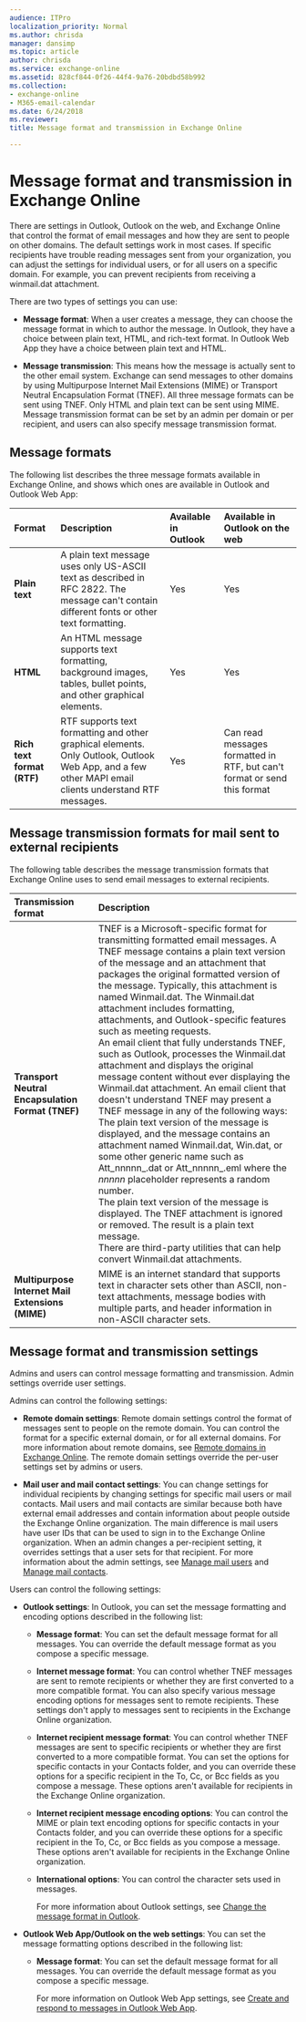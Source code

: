 ```yaml
---
audience: ITPro
localization_priority: Normal
ms.author: chrisda
manager: dansimp
ms.topic: article
author: chrisda
ms.service: exchange-online
ms.assetid: 828cf844-0f26-44f4-9a76-20bdbd58b992
ms.collection: 
- exchange-online
- M365-email-calendar
ms.date: 6/24/2018
ms.reviewer: 
title: Message format and transmission in Exchange Online

---
```


# Message format and transmission in Exchange Online

There are settings in Outlook, Outlook on the web, and Exchange Online that control the format of email messages and how they are sent to people on other domains. The default settings work in most cases. If specific recipients have trouble reading messages sent from your organization, you can adjust the settings for individual users, or for all users on a specific domain. For example, you can prevent recipients from receiving a winmail.dat attachment.

There are two types of settings you can use:

- **Message format**: When a user creates a message, they can choose the message format in which to author the message. In Outlook, they have a choice between plain text, HTML, and rich-text format. In Outlook Web App they have a choice between plain text and HTML.

- **Message transmission**: This means how the message is actually sent to the other email system. Exchange can send messages to other domains by using Multipurpose Internet Mail Extensions (MIME) or Transport Neutral Encapsulation Format (TNEF). All three message formats can be sent using TNEF. Only HTML and plain text can be sent using MIME. Message transmission format can be set by an admin per domain or per recipient, and users can also specify message transmission format.

## Message formats

The following list describes the three message formats available in Exchange Online, and shows which ones are available in Outlook and Outlook Web App:

|**Format**|**Description**|**Available in Outlook**|**Available in Outlook on the web**|
|:-----|:-----|:-----|:-----|
|**Plain text**|A plain text message uses only US-ASCII text as described in RFC 2822. The message can't contain different fonts or other text formatting.|Yes|Yes|
|**HTML**|An HTML message supports text formatting, background images, tables, bullet points, and other graphical elements.|Yes|Yes|
|**Rich text format (RTF)**|RTF supports text formatting and other graphical elements. <br/> Only Outlook, Outlook Web App, and a few other MAPI email clients understand RTF messages.|Yes|Can read messages formatted in RTF, but can't format or send this format|

## Message transmission formats for mail sent to external recipients

The following table describes the message transmission formats that Exchange Online uses to send email messages to external recipients.

|**Transmission format**|**Description**|
|:-----|:-----|
|**Transport Neutral Encapsulation Format (TNEF)**| TNEF is a Microsoft-specific format for transmitting formatted email messages. A TNEF message contains a plain text version of the message and an attachment that packages the original formatted version of the message. Typically, this attachment is named Winmail.dat. The Winmail.dat attachment includes formatting, attachments, and Outlook-specific features such as meeting requests. <br/>  An email client that fully understands TNEF, such as Outlook, processes the Winmail.dat attachment and displays the original message content without ever displaying the Winmail.dat attachment. An email client that doesn't understand TNEF may present a TNEF message in any of the following ways:  <br/>  The plain text version of the message is displayed, and the message contains an attachment named Winmail.dat, Win.dat, or some other generic name such as Att_nnnnn_.dat or Att_nnnnn_.eml where the _nnnnn_ placeholder represents a random number. <br/>  The plain text version of the message is displayed. The TNEF attachment is ignored or removed. The result is a plain text message. <br/>  There are third-party utilities that can help convert Winmail.dat attachments.|
|**Multipurpose Internet Mail Extensions (MIME)**|MIME is an internet standard that supports text in character sets other than ASCII, non-text attachments, message bodies with multiple parts, and header information in non-ASCII character sets.|

## Message format and transmission settings

Admins and users can control message formatting and transmission. Admin settings override user settings.

Admins can control the following settings:

- **Remote domain settings**: Remote domain settings control the format of messages sent to people on the remote domain. You can control the format for a specific external domain, or for all external domains. For more information about remote domains, see [Remote domains in Exchange Online](remote-domains/remote-domains.md). The remote domain settings override the per-user settings set by admins or users.

- **Mail user and mail contact settings**: You can change settings for individual recipients by changing settings for specific mail users or mail contacts. Mail users and mail contacts are similar because both have external email addresses and contain information about people outside the Exchange Online organization. The main difference is mail users have user IDs that can be used to sign in to the Exchange Online organization. When an admin changes a per-recipient setting, it overrides settings that a user sets for that recipient. For more information about the admin settings, see [Manage mail users](../recipients-in-exchange-online/manage-mail-users.md) and [Manage mail contacts](../recipients-in-exchange-online/manage-mail-contacts.md).

Users can control the following settings:

- **Outlook settings**: In Outlook, you can set the message formatting and encoding options described in the following list:

  - **Message format**: You can set the default message format for all messages. You can override the default message format as you compose a specific message.

  - **Internet message format**: You can control whether TNEF messages are sent to remote recipients or whether they are first converted to a more compatible format. You can also specify various message encoding options for messages sent to remote recipients. These settings don't apply to messages sent to recipients in the Exchange Online organization.

  - **Internet recipient message format**: You can control whether TNEF messages are sent to specific recipients or whether they are first converted to a more compatible format. You can set the options for specific contacts in your Contacts folder, and you can override these options for a specific recipient in the To, Cc, or Bcc fields as you compose a message. These options aren't available for recipients in the Exchange Online organization.

  - **Internet recipient message encoding options**: You can control the MIME or plain text encoding options for specific contacts in your Contacts folder, and you can override these options for a specific recipient in the To, Cc, or Bcc fields as you compose a message. These options aren't available for recipients in the Exchange Online organization.

  - **International options**: You can control the character sets used in messages.

    For more information about Outlook settings, see [Change the message format in Outlook](https://go.microsoft.com/fwlink/p/?LinkID=397890).

- **Outlook Web App/Outlook on the web settings**: You can set the message formatting options described in the following list:

  - **Message format**: You can set the default message format for all messages. You can override the default message format as you compose a specific message.

    For more information on Outlook Web App settings, see [Create and respond to messages in Outlook Web App](https://go.microsoft.com/fwlink/p/?LinkID=399384).
